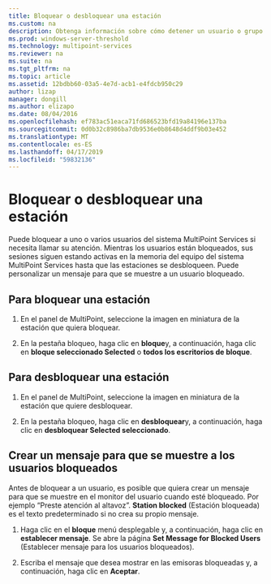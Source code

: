 ```yaml
---
title: Bloquear o desbloquear una estación
ms.custom: na
description: Obtenga información sobre cómo detener un usuario o grupo acceso a un sistema MultiPoint Services.
ms.prod: windows-server-threshold
ms.technology: multipoint-services
ms.reviewer: na
ms.suite: na
ms.tgt_pltfrm: na
ms.topic: article
ms.assetid: 12bdbb60-03a5-4e7d-acb1-e4fdcb950c29
author: lizap
manager: dongill
ms.author: elizapo
ms.date: 08/04/2016
ms.openlocfilehash: ef783ac51eaca71fd686523bfd19a84196e137ba
ms.sourcegitcommit: 0d0b32c8986ba7db9536e0b8648d4ddf9b03e452
ms.translationtype: MT
ms.contentlocale: es-ES
ms.lasthandoff: 04/17/2019
ms.locfileid: "59832136"
---
```

# <a name="block-or-unblock-a-station"></a>Bloquear o desbloquear una estación
Puede bloquear a uno o varios usuarios del sistema MultiPoint Services si necesita llamar su atención. Mientras los usuarios están bloqueados, sus sesiones siguen estando activas en la memoria del equipo del sistema MultiPoint Services hasta que las estaciones se desbloqueen. Puede personalizar un mensaje para que se muestre a un usuario bloqueado.  
  
## <a name="to-block-a-station"></a>Para bloquear una estación  
  
1.  En el panel de MultiPoint, seleccione la imagen en miniatura de la estación que quiera bloquear.  
  
2.  En la pestaña bloqueo, haga clic en **bloque**y, a continuación, haga clic en **bloque seleccionado Selected** o **todos los escritorios de bloque**.  
   
## <a name="to-unblock-a-station"></a>Para desbloquear una estación  
  
1.  En el panel de MultiPoint, seleccione la imagen en miniatura de la estación que quiere desbloquear.  
  
2.  En la pestaña bloqueo, haga clic en **desbloquear**y, a continuación, haga clic en **desbloquear Selected seleccionado**.  
   
## <a name="create-a-message-to-display-for-blocked-users"></a>Crear un mensaje para que se muestre a los usuarios bloqueados  
Antes de bloquear a un usuario, es posible que quiera crear un mensaje para que se muestre en el monitor del usuario cuando esté bloqueado. Por ejemplo “Preste atención al altavoz”. **Station blocked** (Estación bloqueada) es el texto predeterminado si no crea su propio mensaje.  
   
1.  Haga clic en el **bloque** menú desplegable y, a continuación, haga clic en **establecer mensaje**. Se abre la página **Set Message for Blocked Users** (Establecer mensaje para los usuarios bloqueados).  
  
2.  Escriba el mensaje que desea mostrar en las emisoras bloqueadas y, a continuación, haga clic en **Aceptar**.
